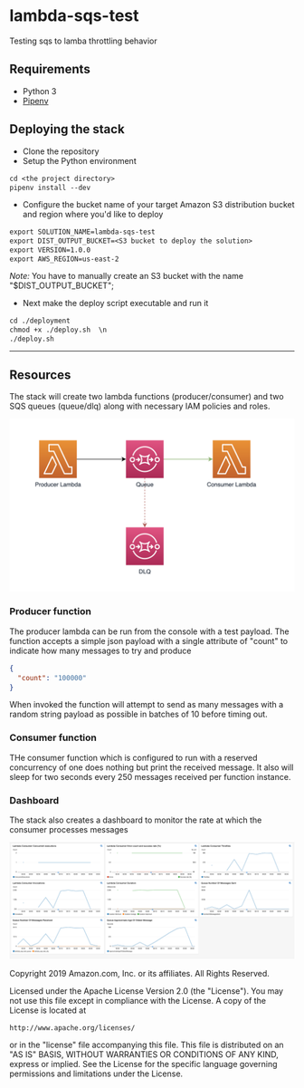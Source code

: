 # lambda-sqs-test
Testing sqs to lamba throttling behavior

## Requirements
* Python 3
* [Pipenv](https://pypi.org/project/pipenv/)
## Deploying the stack
* Clone the repository
* Setup the Python environment
``` shell
cd <the project directory>
pipenv install --dev
```

* Configure the bucket name of your target Amazon S3 distribution bucket and region where you'd like to deploy
``` shell
export SOLUTION_NAME=lambda-sqs-test
export DIST_OUTPUT_BUCKET=<S3 bucket to deploy the solution>
export VERSION=1.0.0
export AWS_REGION=us-east-2
```
_Note:_ You have to manually create an S3 bucket with the name "$DIST_OUTPUT_BUCKET"; 

* Next make the deploy script executable and run it
``` shell
cd ./deployment
chmod +x ./deploy.sh  \n
./deploy.sh
```
---
## Resources

The stack will create two lambda functions (producer/consumer) and two SQS queues (queue/dlq) along with necessary IAM policies and roles.

![resources](./image/resources.png)


### Producer function
The producer lambda can be run from the console with a test payload. The function accepts a simple json payload with a single attribute of "count" to indicate how many messages to try and produce
```json
{
  "count": "100000"
}
```
When invoked the function will attempt to send as many messages with a random string payload as possible in batches of 10 before timing out.

### Consumer function
THe consumer function which is configured to run with a reserved concurrency of one does nothing but print the received message. It also will sleep for two seconds every 250 messages received per function instance.

### Dashboard
The stack also creates a dashboard to monitor the rate at which the consumer processes messages

![dashboard](./image/dashboard.png)

Copyright 2019 Amazon.com, Inc. or its affiliates. All Rights Reserved.

Licensed under the Apache License Version 2.0 (the "License"). You may not use this file except in compliance with the License. A copy of the License is located at

    http://www.apache.org/licenses/

or in the "license" file accompanying this file. This file is distributed on an "AS IS" BASIS, WITHOUT WARRANTIES OR CONDITIONS OF ANY KIND, express or implied. See the License for the specific language governing permissions and limitations under the License.
